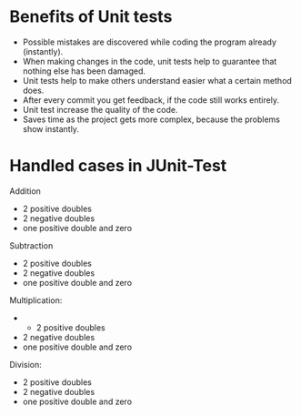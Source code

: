 # Benefits of Unit tests

- Possible mistakes are discovered while coding the program already (instantly).
- When making changes in the code, unit tests help to guarantee that nothing else has been damaged.
- Unit tests help to make others understand easier what a certain method does.
- After every commit you get feedback, if the code still works entirely.
- Unit test increase the quality of the code.
- Saves time as the project gets more complex, because the problems show instantly.


# Handled cases in JUnit-Test
Addition
- 2 positive doubles
- 2 negative doubles
- one positive double and zero

Subtraction
- 2 positive doubles
- 2 negative doubles
- one positive double and zero

Multiplication:
- - 2 positive doubles
- 2 negative doubles
- one positive double and zero

Division:
- 2 positive doubles
- 2 negative doubles
- one positive double and zero